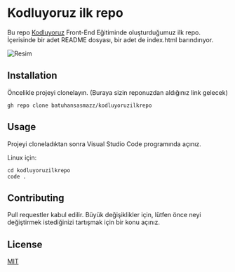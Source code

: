 # Kodluyoruz ilk repo

Bu repo [Kodluyoruz](https://kodluyoruz.org/tr/kodluyoruz/) Front-End Eğitiminde oluşturduğumuz ilk repo. İçerisinde bir adet README dosyası, bir adet de index.html barındırıyor.

![Resim]( https://imgyukle.com/f/2022/11/06/JVTrzs.png )

## Installation

Öncelikle projeyi clonelayın. (Buraya sizin reponuzdan aldığınız link gelecek)
```
gh repo clone batuhansasmazz/kodluyoruzilkrepo
```

## Usage

Projeyi cloneladıktan sonra Visual Studio Code programında açınız.

Linux için:
```
cd kodluyoruzilkrepo
code .
```
## Contributing

Pull requestler kabul edilir. Büyük değişiklikler için, lütfen önce neyi değiştirmek istediğinizi tartışmak için bir konu açınız.

## License

[MIT](https://choosealicense.com/licenses/mit/)
